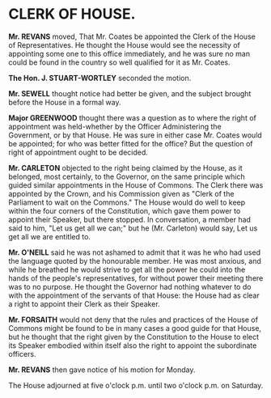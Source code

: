 # CLERK OF HOUSE.

**Mr. REVANS** moved, That Mr. Coates be appointed the Clerk of the House of Representatives. He thought the House would see the necessity of appointing some one to this office immediately, and he was sure no man could be found in the country so well qualified for it as Mr. Coates.

**The Hon. J. STUART-WORTLEY** seconded the motion.

**Mr. SEWELL** thought notice had better be given, and the subject brought before the House in a formal way.

**Major GREENWOOD** thought there was a question as to where the right of appointment was held-whether by the Officer Administering the Government, or by that House. He was sure in either case Mr. Coates would be appointed; for who was better fitted for the office? But the question of right of appointment ought to be decided.

**Mr. CARLETON** objected to the right being claimed by the House, as it belonged, most certainly, to the Governor, on the same principle which guided similar appointments in the House of Commons. The Clerk there was appointed by the Crown, and his Commission given as "Clerk of the Parliament to wait on the Commons." The House would do well to keep within the four corners of the Constitution, which gave them power to appoint their Speaker, but there stopped. In conversation, a member had said to him, "Let us get all we can;" but he (Mr. Carleton) would say, Let us get all we are entitled to.

**Mr. O'NEILL** said he was not ashamed to admit that it was he who had used the language quoted by the honourable member. He was most anxious, and while he breathed he would strive to get all the power he could into the hands of the people's representatives, for without power their meeting there was to no purpose. He thought the Governor had nothing whatever to do with the appointment of the servants of that House: the House had as clear a right to appoint their Clerk as their Speaker.

**Mr. FORSAITH** would not deny that the rules and practices of the House of Commons might be found to be in many cases a good guide for that House, but he thought that the right given by the Constitution to the House to elect its Speaker embodied within itself also the right to appoint the subordinate officers.

**Mr. REVANS** then gave notice of his motion for Monday.

The House adjourned at five o'clock p.m. until two o'clock p.m. on Saturday.
